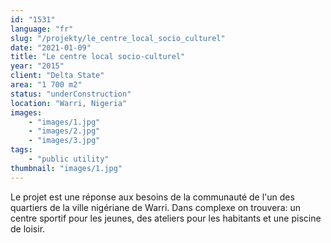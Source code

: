 ```yaml
---
id: "1531"
language: "fr"
slug: "/projekty/le_centre_local_socio_culturel"
date: "2021-01-09"
title: "Le centre local socio-culturel"
year: "2015"
client: "Delta State"
area: "1 700 m2"
status: "underConstruction"
location: "Warri, Nigeria"
images: 
    - "images/1.jpg"
    - "images/2.jpg"
    - "images/3.jpg"
tags: 
    - "public utility"
thumbnail: "images/1.jpg"
---
```

Le projet est une réponse aux besoins de la communauté de l'un des quartiers de la ville nigériane de Warri. Dans complexe on trouvera: un centre sportif pour les jeunes, des ateliers pour les habitants et une piscine de loisir.
